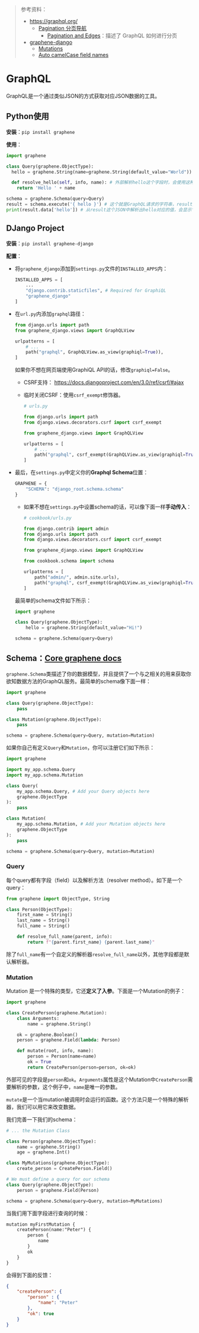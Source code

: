 > 参考资料：
>
> - https://graphql.org/
>   - [Pagination 分页导航](https://graphql.org/learn/pagination/#end-of-list-counts-and-connections)
>     - [Pagination and Edges](https://graphql.org/learn/pagination/#pagination-and-edges)：描述了 GraphQL 如何进行分页
> - [graphene-django](https://docs.graphene-python.org/projects/django/en/latest/installation/#)
>   - [Mutations](https://docs.graphene-python.org/en/latest/types/mutations/)
>   - [Auto camelCase field names](https://docs.graphene-python.org/en/latest/types/schema/#auto-camelcase-field-names)

# GraphQL

GraphQL是一个通过类似JSON的方式获取对应JSON数据的工具。

## Python使用

**安装**：`pip install graphene`

**使用**：

```python
import graphene

class Query(graphene.ObjectType):
  hello = graphene.String(name=graphene.String(default_value="World"))

  def resolve_hello(self, info, name): # 外部解析hello这个字段时，会使用这种方式进行解析。
    return 'Hello ' + name

schema = graphene.Schema(query=Query)
result = schema.execute('{ hello }') # 这个就是GraphQL请求的字符串，result是一个Json
print(result.data['hello']) # 从result这个JSON中解析出hello对应的值，会显示'Hello World'
```



## DJango Project

**安装**：`pip install graphene-django`

**配置**：

- 将`graphene_django`添加到`settings.py`文件的`INSTALLED_APPS`内：

  ```python
  INSTALLED_APPS = [
      ...
      "django.contrib.staticfiles", # Required for GraphiQL
      "graphene_django"
  ]
  ```

- 在`url.py`内添加`graphql`路径：

  ```python
  from django.urls import path
  from graphene_django.views import GraphQLView
  
  urlpatterns = [
      # ...
      path("graphql", GraphQLView.as_view(graphiql=True)),
  ]
  ```

  如果你不想在网页端使用GraphiQL API的话，修改`graphiql=False`。

  - CSRF支持： https://docs.djangoproject.com/en/3.0/ref/csrf/#ajax

  - 临时关闭CSRF：使用`csrf_exempt`修饰器。

    ```python
    # urls.py
    
    from django.urls import path
    from django.views.decorators.csrf import csrf_exempt
    
    from graphene_django.views import GraphQLView
    
    urlpatterns = [
        # ...
        path("graphql", csrf_exempt(GraphQLView.as_view(graphiql=True))),
    ]
    ```

- 最后，在`settings.py`中定义你的**Graphql Schema**位置：

  ```python
  GRAPHENE = {
      "SCHEMA": "django_root.schema.schema"
  }
  ```

  - 如果不想在`settings.py`中设置schema的话，可以像下面一样**手动传入**：

    ```python
    # cookbook/urls.py
    
    from django.contrib import admin
    from django.urls import path
    from django.views.decorators.csrf import csrf_exempt
    
    from graphene_django.views import GraphQLView
    
    from cookbook.schema import schema
    
    urlpatterns = [
        path("admin/", admin.site.urls),
        path("graphql", csrf_exempt(GraphQLView.as_view(graphiql=True, schema=schema))),
    ]
    ```

  最简单的schema文件如下所示：

  ```python
  import graphene
  
  class Query(graphene.ObjectType):
      hello = graphene.String(default_value="Hi!")
  
  schema = graphene.Schema(query=Query)
  ```



## Schema：[Core graphene docs](https://docs.graphene-python.org/en/latest/types/schema/)

`graphene.Schema`类描述了你的数据模型，并且提供了一个与之相关的用来获取你欲知数据方法的GraphQL服务。最简单的schema像下面一样：

```python
import graphene

class Query(graphene.ObjectType):
    pass

class Mutation(graphene.ObjectType):
    pass

schema = graphene.Schema(query=Query, mutation=Mutation)
```

如果你自己有定义`Query`和`Mutation`，你可以注册它们如下所示：

```python
import graphene

import my_app.schema.Query
import my_app.schema.Mutation

class Query(
    my_app.schema.Query, # Add your Query objects here
    graphene.ObjectType
):
    pass

class Mutation(
    my_app.schema.Mutation, # Add your Mutation objects here
    graphene.ObjectType
):
    pass

schema = graphene.Schema(query=Query, mutation=Mutation)
```

### Query

每个query都有字段（field）以及解析方法（resolver method）。如下是一个query：

```python
from graphene import ObjectType, String

class Person(ObjectType):
    first_name = String()
    last_name = String()
    full_name = String()

    def resolve_full_name(parent, info):
        return f"{parent.first_name} {parent.last_name}"
```

除了`full_name`有一个自定义的解析器`resolve_full_name`以外，其他字段都是默认解析器。

### Mutation

Mutation 是一个特殊的类型，它还**定义了入参**。下面是一个Mutation的例子：

```python
import graphene

class CreatePerson(graphene.Mutation):
    class Arguments:
        name = graphene.String()

    ok = graphene.Boolean()
    person = graphene.Field(lambda: Person)

    def mutate(root, info, name):
        person = Person(name=name)
        ok = True
        return CreatePerson(person=person, ok=ok)
```

外部可见的字段是`person`和`ok`。`Arguments`属性是这个Mutation中`CreatePerson`需要解析的参数，这个例子中，`name`是唯一的参数。

`mutate`是一个当mutation被调用时会运行的函数。这个方法只是一个特殊的解析器，我们可以用它来改变数据。

我们完善一下我们的schema：

```python
# ... the Mutation Class

class Person(graphene.ObjectType):
    name = graphene.String()
    age = graphene.Int()

class MyMutations(graphene.ObjectType):
    create_person = CreatePerson.Field()

# We must define a query for our schema
class Query(graphene.ObjectType):
    person = graphene.Field(Person)

schema = graphene.Schema(query=Query, mutation=MyMutations)
```

当我们用下面字段进行查询的时候：

```txt
mutation myFirstMutation {
    createPerson(name:"Peter") {
        person {
            name
        }
        ok
    }
}
```

会得到下面的反馈：

```json
{
    "createPerson": {
        "person" : {
            "name": "Peter"
        },
        "ok": true
    }
}
```

